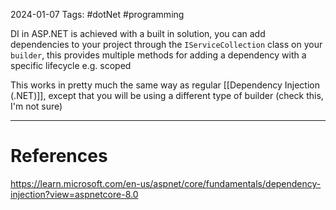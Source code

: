2024-01-07
Tags: #dotNet #programming 

DI in ASP.NET is achieved with a built in solution, you can add dependencies to your project through the `IServiceCollection` class on your `builder`, this provides multiple methods for adding a dependency with a specific lifecycle e.g. scoped

This works in pretty much the same way as regular [[Dependency  Injection (.NET)]], except that you will be using a different type of builder (check this, I'm not sure)

---
# References

https://learn.microsoft.com/en-us/aspnet/core/fundamentals/dependency-injection?view=aspnetcore-8.0